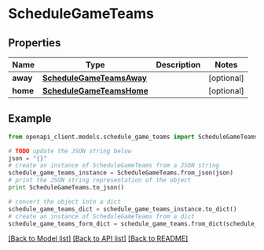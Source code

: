 # ScheduleGameTeams


## Properties

Name | Type | Description | Notes
------------ | ------------- | ------------- | -------------
**away** | [**ScheduleGameTeamsAway**](ScheduleGameTeamsAway.md) |  | [optional] 
**home** | [**ScheduleGameTeamsHome**](ScheduleGameTeamsHome.md) |  | [optional] 

## Example

```python
from openapi_client.models.schedule_game_teams import ScheduleGameTeams

# TODO update the JSON string below
json = "{}"
# create an instance of ScheduleGameTeams from a JSON string
schedule_game_teams_instance = ScheduleGameTeams.from_json(json)
# print the JSON string representation of the object
print ScheduleGameTeams.to_json()

# convert the object into a dict
schedule_game_teams_dict = schedule_game_teams_instance.to_dict()
# create an instance of ScheduleGameTeams from a dict
schedule_game_teams_form_dict = schedule_game_teams.from_dict(schedule_game_teams_dict)
```
[[Back to Model list]](../README.md#documentation-for-models) [[Back to API list]](../README.md#documentation-for-api-endpoints) [[Back to README]](../README.md)


